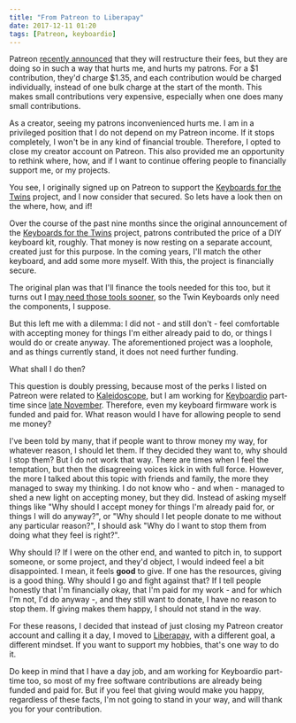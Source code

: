 ```yaml
---
title: "From Patreon to Liberapay"
date: 2017-12-11 01:20
tags: [Patreon, keyboardio]
---
```


Patreon [recently
announced](https://blog.patreon.com/updating-patreons-fee-structure/) that they
will restructure their fees, but they are doing so in such a way that hurts me,
and hurts my patrons. For a $1 contribution, they'd charge $1.35, and each
contribution would be charged individually, instead of one bulk charge at the
start of the month. This makes small contributions very expensive, especially
when one does many small contributions.

As a creator, seeing my patrons inconvenienced hurts me. I am in a privileged
position that I do not depend on my Patreon income. If it stops completely, I
won't be in any kind of financial trouble. Therefore, I opted to close my
creator account on Patreon. This also provided me an opportunity to rethink
where, how, and if I want to continue offering people to financially support me,
or my projects.

You see, I originally signed up on Patreon to support the [Keyboards for the
Twins][blog:twin-keyboard] project, and I now consider that secured. So lets
have a look then on the where, how, and if!

 [blog:twin-keyboard]: /blog/2017/03/10/rose-tinted-glasses/#non-code-contributions

<!-- more -->

Over the course of the past nine months since the original announcement of the
[Keyboards for the Twins][blog:twin-keyboard] project, patrons contributed the
price of a DIY keyboard kit, roughly. That money is now resting on a separate
account, created just for this purpose. In the coming years, I'll match the
other keyboard, and add some more myself. With this, the project is financially
secure.

 [blog:twin-keyboard]: /blog/2017/03/10/rose-tinted-glasses/#non-code-contributions

The original plan was that I'll finance the tools needed for this too, but it
turns out I [may need those tools sooner][ommatidia], so the Twin Keyboards only
need the components, I suppose.

 [ommatidia]: https://algernon.github.io/Ommatidia/journal.html

But this left me with a dilemma: I did not - and still don't - feel comfortable
with accepting money for things I'm either already paid to do, or things I would
do or create anyway. The aforementioned project was a loophole, and as things
currently stand, it does not need further funding.

What shall I do then?

This question is doubly pressing, because most of the perks I listed on Patreon
were related to [Kaleidoscope][k], but I am working for [Keyboardio][keyboardio]
part-time since [late November][kbdio:december-update]. Therefore, even my
keyboard firmware work is funded and paid for. What reason would I have for
allowing people to send me money?

 [k]: https://github.com/keyboardio/Kaleidoscope
 [keyboardio]: https://shop.keyboard.io/
 [kbdio:december-update]: https://www.kickstarter.com/projects/keyboardio/the-model-01-an-heirloom-grade-keyboard-for-seriou/posts/2065938#h:firmware-and-softwar

I've been told by many, that if people want to throw money my way, for whatever
reason, I should let them. If they decided they want to, why should I stop them?
But I do not work that way. There are times when I feel the temptation, but then
the disagreeing voices kick in with full force. However, the more I talked about
this topic with friends and family, the more they managed to sway my thinking. I
do not know who - and when - managed to shed a new light on accepting money, but
they did. Instead of asking myself things like "Why should I accept money for
things I'm already paid for, or things I will do anyway?", or "Why should I let
people donate to me without any particular reason?", I should ask "Why do I want
to stop them from doing what they feel is right?".

Why should I? If I were on the other end, and wanted to pitch in, to support
someone, or some project, and they'd object, I would indeed feel a bit
disappointed. I mean, it feels **good** to give. If one has the resources,
giving is a good thing. Why should I go and fight against that? If I tell people
honestly that I'm financially okay, that I'm paid for my work - and for which
I'm not, I'd do anyway -, and they still want to donate, I have no reason to
stop them. If giving makes them happy, I should not stand in the way.

For these reasons, I decided that instead of just closing my Patreon creator
account and calling it a day, I moved to [Liberapay][l], with a different goal,
a different mindset. If you want to support my hobbies, that's one way to do it.

Do keep in mind that I have a day job, and am working for Keyboardio part-time
too, so most of my free software contributions are already being funded and paid
for. But if you feel that giving would make you happy, regardless of these
facts, I'm not going to stand in your way, and will thank you for your
contribution.

 [l]: https://liberapay.com/algernon
